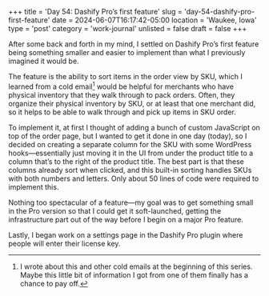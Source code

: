 +++
title = 'Day 54: Dashify Pro’s first feature'
slug = 'day-54-dashify-pro-first-feature'
date = 2024-06-07T16:17:42-05:00
location = 'Waukee, Iowa'
type = 'post'
category = 'work-journal'
unlisted = false
draft = false
+++

After some back and forth in my mind, I settled on Dashify Pro’s first feature being something smaller and easier to implement than what I previously imagined it would be.

The feature is the ability to sort items in the order view by SKU, which I learned from a cold email[^1] would be helpful for merchants who have physical inventory that they walk through to pack orders. Often, they organize their physical inventory by SKU, or at least that one merchant did, so it helps to be able to walk through and pick up items in SKU order.

[^1]: I wrote about this and other cold emails at the beginning of this series. Maybe this little bit of information I got from one of them finally has a chance to pay off.

To implement it, at first I thought of adding a bunch of custom JavaScript on top of the order page, but I wanted to get it done in one day (today), so I decided on creating a separate column for the SKU with some WordPress hooks—essentially just moving it in the UI from under the product title to a column that’s to the right of the product title. The best part is that these columns already sort when clicked, and this built-in sorting handles SKUs with both numbers and letters. Only about 50 lines of code were required to implement this.

Nothing too spectacular of a feature—my goal was to get something small in the Pro version so that I could get it soft-launched, getting the infrastructure part out of the way before I begin on a major Pro feature.

Lastly, I began work on a settings page in the Dashify Pro plugin where people will enter their license key.

